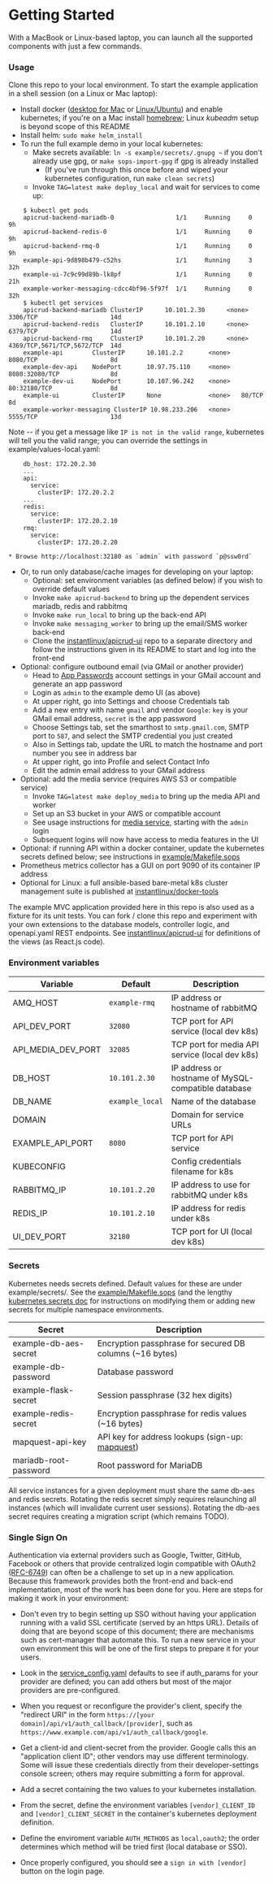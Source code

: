 # Getting Started

With a MacBook or Linux-based laptop, you can launch all the supported components with just a few commands.

### Usage

Clone this repo to your local environment. To start the example application in a shell session (on a Linux or Mac laptop):

* Install docker ([desktop for Mac](https://docs.docker.com/docker-for-mac/) or [Linux/Ubuntu](https://docs.docker.com/engine/install/ubuntu/)) and enable kubernetes; if you're on a Mac install [homebrew](https://brew.sh); Linux _kubeadm_ setup is beyond scope of this README
* Install helm: `sudo make helm_install`
* To run the full example demo in your local kubernetes:
    * Make secrets available: `ln -s example/secrets/.gnupg ~` if you don't already use gpg, or `make sops-import-gpg` if gpg is already installed
        * (If you've run through this once before and wiped your kubernetes configuration, run `make clean secrets`)
    * Invoke `TAG=latest make deploy_local` and wait for services to come up:
```
    $ kubectl get pods
    apicrud-backend-mariadb-0                 1/1     Running     0  9h
    apicrud-backend-redis-0                   1/1     Running     0  9h
    apicrud-backend-rmq-0                     1/1     Running     0  9h
    example-api-9d898b479-c52hs               1/1     Running     3  32h
    example-ui-7c9c99d89b-lk8pf               1/1     Running     0  21h
    example-worker-messaging-cdcc4bf96-5f97f  1/1     Running     0  32h
    $ kubectl get services
    apicrud-backend-mariadb ClusterIP      10.101.2.30      <none>   3306/TCP                    14d
    apicrud-backend-redis   ClusterIP      10.101.2.10      <none>   6379/TCP                    14d
    apicrud-backend-rmq     ClusterIP      10.101.2.20      <none>   4369/TCP,5671/TCP,5672/TCP  14d
    example-api        ClusterIP      10.101.2.2       <none>   8080/TCP                    8d
    example-dev-api    NodePort       10.97.75.110     <none>   8080:32080/TCP              8d
    example-dev-ui     NodePort       10.107.96.242    <none>   80:32180/TCP                8d
    example-ui         ClusterIP      None             <none>   80/TCP                      8d
    example-worker-messaging ClusterIP 10.98.233.206   <none>   5555/TCP                    13d
```
Note -- if you get a message like `IP is not in the valid range`, kubernetes will tell you the valid range; you can override the settings in example/values-local.yaml:
```
    db_host: 172.20.2.30
    ...
    api:
      service:
        clusterIP: 172.20.2.2
    ...
    redis:
      service:
        clusterIP: 172.20.2.10
    rmq:
      service:
        clusterIP: 172.20.2.20
```
    * Browse http://localhost:32180 as `admin` with password `p@ssw0rd`
* Or, to run only database/cache images for developing on your laptop:
    * Optional: set environment variables (as defined below) if you wish to override default values
    * Invoke `make apicrud-backend` to bring up the dependent services mariadb, redis and rabbitmq
    * Invoke `make run_local` to bring up the back-end API
    * Invoke `make messaging_worker` to bring up the email/SMS worker back-end
    * Clone the [instantlinux/apicrud-ui](https://github.com/instantlinux/apicrud-ui) repo to a separate directory and follow the instructions given in its README to start and log into the front-end
* Optional: configure outbound email (via GMail or another provider)
    * Head to [App Passwords](https://myaccount.google.com/apppasswords) account settings in your GMail account and generate an app password
    * Login as `admin` to the example demo UI (as above)
    * At upper right, go into Settings and choose Credentials tab
    * Add a new entry with name `gmail` and vendor `Google`: `key` is your GMail email address, `secret` is the app password
    * Choose Settings tab, set the smarthost to `smtp.gmail.com`, SMTP port to `587`, and select the SMTP credential you just created
    * Also in Settings tab, update the URL to match the hostname and port number you see in address bar
    * At upper right, go into Profile and select Contact Info
    * Edit the admin email address to your GMail address
* Optional: add the media service (requires AWS S3 or compatible service)
    * Invoke `TAG=latest make deploy_media` to bring up the media API and worker
    * Set up an S3 bucket in your AWS or compatible account
    * See usage instructions for [media service](https://github.com/instantlinux/apicrud-media#usage), starting with the `admin` login
    * Subsequent logins will now have access to media features in the UI
* Optional: if running API within a docker container, update the kubernetes secrets defined below; see instructions in [example/Makefile.sops](https://github.com/instantlinux/apicrud/blob/master/example/Makefile.sops)
* Prometheus metrics collector has a GUI on port 9090 of its container IP address
* Optional for Linux: a full ansible-based bare-metal k8s cluster management suite is published at [instantlinux/docker-tools](https://github.com/instantlinux/docker-tools)

The example MVC application provided here in this repo is also used as a fixture for its unit tests. You can fork / clone this repo and experiment with your own extensions to the database models, controller logic, and openapi.yaml REST endpoints. See [instantlinux/apicrud-ui](https://github.com/instantlinux/apicrud-ui) for definitions of the views (as React.js code).

### Environment variables

Variable | Default | Description
-------- | ------- | -----------
AMQ_HOST | `example-rmq` | IP address or hostname of rabbitMQ
API_DEV_PORT | `32080` | TCP port for API service (local dev k8s)
API_MEDIA_DEV_PORT | `32085` | TCP port for media API service (local dev k8s)
DB_HOST | `10.101.2.30` | IP address or hostname of MySQL-compatible database
DB_NAME | `example_local` | Name of the database
DOMAIN | | Domain for service URLs
EXAMPLE_API_PORT | `8080` | TCP port for API service
KUBECONFIG | | Config credentials filename for k8s
RABBITMQ_IP | `10.101.2.20` | IP address to use for rabbitMQ under k8s  
REDIS_IP | `10.101.2.10` | IP address for redis under k8s
UI_DEV_PORT | `32180` | TCP port for UI (local dev k8s)

### Secrets

Kubernetes needs secrets defined. Default values for these are under example/secrets/. See the [example/Makefile.sops](https://github.com/instantlinux/apicrud/blob/master/example/Makefile.sops) (and the lengthy [kubernetes secrets doc](https://kubernetes.io/docs/concepts/configuration/secret/) for instructions on modifying them or adding new secrets for multiple namespace environments.

Secret | Description
------ | -----------
example-db-aes-secret | Encryption passphrase for secured DB columns (~16 bytes)
example-db-password | Database password
example-flask-secret | Session passphrase (32 hex digits)
example-redis-secret | Encryption passphrase for redis values (~16 bytes)
mapquest-api-key | API key for address lookups (sign-up: [mapquest](http://developer.mapquest.com))
mariadb-root-password | Root password for MariaDB

All service instances for a given deployment must share the same db-aes and redis secrets. Rotating the redis secret simply requires relaunching all instances (which will invalidate current user sessions). Rotating the db-aes secret requires creating a migration script (which remains TODO).

### Single Sign On

Authentication via external providers such as Google, Twitter, GitHub, Facebook or others that provide centralized login compatible with OAuth2 ([RFC-6749](https://tools.ietf.org/html/rfc6749)) can often be a challenge to set up in a new application. Because this framework provides both the front-end and back-end implementation, most of the work has been done for you. Here are steps for making it work in your environment:

* Don't even try to begin setting up SSO without having your application running with a valid SSL certificate (served by an https URL). Details of doing that are beyond scope of this document; there are mechanisms such as cert-manager that automate this. To run a new service in your own environment this will be one of the first steps to prepare it for your users.

* Look in the [service_config.yaml](https://github.com/instantlinux/apicrud/blob/master/apicrud/service_config.yaml) defaults to see if auth_params for your provider are defined; you can add others but most of the major providers are pre-configured.

* When you request or reconfigure the provider's client, specify the "redirect URI" in the form `https://[your domain]/api/v1/auth_callback/[provider]`, such as `https://www.example.com/api/v1/auth_callback/google`.

* Get a client-id and client-secret from the provider. Google calls this an "application client ID"; other vendors may use different terminology. Some will issue these credentials directly from their developer-settings console screen; others may require submitting a form for approval.

* Add a secret containing the two values to your kubernetes installation.

* From the secret, define the environment variables `[vendor]_CLIENT_ID` and `[vendor]_CLIENT_SECRET` in the container's kubernetes deployment definition.

* Define the enviroment variable `AUTH_METHODS` as `local,oauth2`; the order determines which method will be tried first (local database or SSO).

* Once properly configured, you should see a `sign in with [vendor]` button on the login page.
